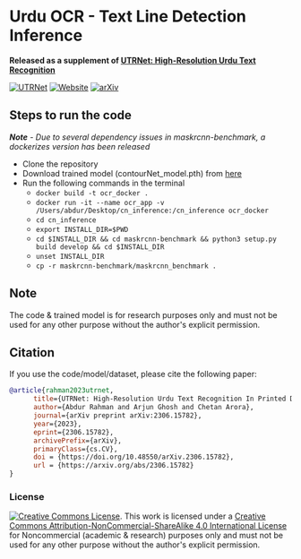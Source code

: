 # Urdu OCR - Text Line Detection Inference

**Released as a supplement of [UTRNet: High-Resolution Urdu Text Recognition](https://github.com/abdur75648/UTRNet-High-Resolution-Urdu-Text-Recognition)**

[![UTRNet](https://img.shields.io/badge/UTRNet:%20High--Resolution%20Urdu%20Text%20Recognition-blueviolet?logo=github&style=flat-square)](https://github.com/abdur75648/UTRNet-High-Resolution-Urdu-Text-Recognition)
[![Website](https://img.shields.io/badge/Website-Visit%20Here-brightgreen?style=flat-square)](https://abdur75648.github.io/UTRNet/)
[![arXiv](https://img.shields.io/badge/arXiv-2306.15782-darkred.svg)](https://arxiv.org/abs/2306.15782)

## Steps to run the code
***Note** - Due to several dependency issues in maskrcnn-benchmark, a dockerizes version has been released*

* Clone the repository
* Download trained model (contourNet_model.pth) from [here](https://csciitd-my.sharepoint.com/:u:/g/personal/ch7190150_iitd_ac_in/EbHAIISEi_xFoB_WFP4z2WwBoit3lZwffrVt5vXyFoQpiQ?e=NgxeVh)
* Run the following commands in the terminal
    * ```docker build -t ocr_docker .```
    * ```docker run -it --name ocr_app -v /Users/abdur/Desktop/cn_inference:/cn_inference ocr_docker```
    * ```cd cn_inference```
    * ```export INSTALL_DIR=$PWD```
    * ```cd $INSTALL_DIR && cd maskrcnn-benchmark && python3 setup.py build develop && cd $INSTALL_DIR```
    * ```unset INSTALL_DIR```
    * ```cp -r maskrcnn-benchmark/maskrcnn_benchmark .```

## Note
The code & trained model is for research purposes only and must not be used for any other purpose without the author's explicit permission.

## Citation
If you use the code/model/dataset, please cite the following paper:

```BibTeX
@article{rahman2023utrnet,
      title={UTRNet: High-Resolution Urdu Text Recognition In Printed Documents}, 
      author={Abdur Rahman and Arjun Ghosh and Chetan Arora},
      journal={arXiv preprint arXiv:2306.15782},
      year={2023},
      eprint={2306.15782},
      archivePrefix={arXiv},
      primaryClass={cs.CV},
      doi = {https://doi.org/10.48550/arXiv.2306.15782},
      url = {https://arxiv.org/abs/2306.15782}
}
```

### License
[![Creative Commons License](https://i.creativecommons.org/l/by-nc-sa/4.0/88x31.png)](http://creativecommons.org/licenses/by-nc-sa/4.0/). This work is licensed under a [Creative Commons Attribution-NonCommercial-ShareAlike 4.0 International License](http://creativecommons.org/licenses/by-nc-sa/4.0/) for Noncommercial (academic & research) purposes only and must not be used for any other purpose without the author's explicit permission.
